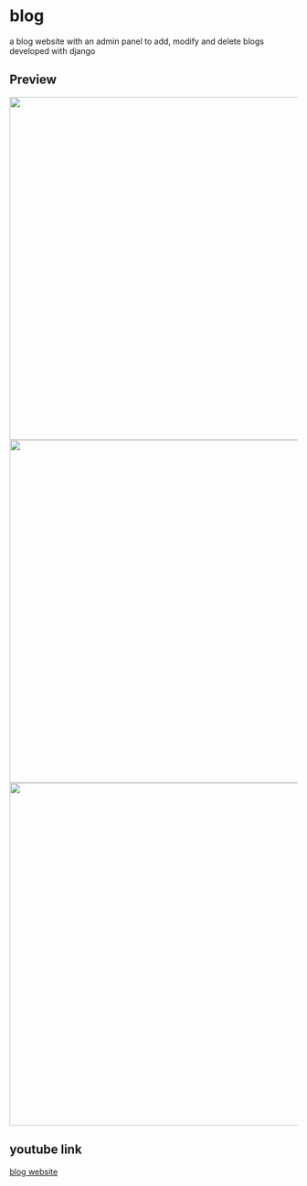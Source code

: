 # blog
a blog website with an admin panel to add, modify and delete blogs developed with django

## Preview 
<div>
<img src='https://user-images.githubusercontent.com/96690034/190676386-700a2456-dc67-42f3-bc1b-8c48c23481a8.png', width='600'>
<img src='https://user-images.githubusercontent.com/96690034/190676421-279c3490-a721-455d-a068-aa445ad3916b.png', width='600'>
<img src='https://user-images.githubusercontent.com/96690034/190676429-8ecc9913-3ca1-4e2a-a70b-bd40268d31d8.png', width='600'>
</div>

## youtube link
[blog website](https://youtu.be/JdPkj0ZeacY)
